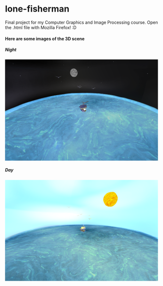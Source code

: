 # lone-fisherman
Final project for my Computer Graphics and Image Processing course.
Open the .html file with Mozilla Firefox! :D

#### Here are some images of the 3D scene

##### Night
![alt text](https://raw.githubusercontent.com/Masterfoni/lone-fisherman/master/lonefisherman.png)


##### Day
![alt text](https://raw.githubusercontent.com/Masterfoni/lone-fisherman/master/lonefishermanday.png)
